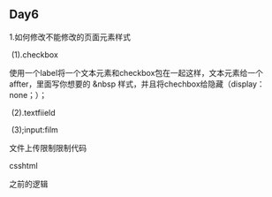 ## Day6

1.如何修改不能修改的页面元素样式

​	(1).checkbox

​		使用一个label将一个文本元素和checkbox包在一起这样，文本元素给一个affter，里面写你想要的			           &nbsp	样式，并且将chechbox给隐藏（display：none；）；

​	(2).textfiield

​	(3);input:film

文件上传限制限制代码

 csshtml

 之前的逻辑